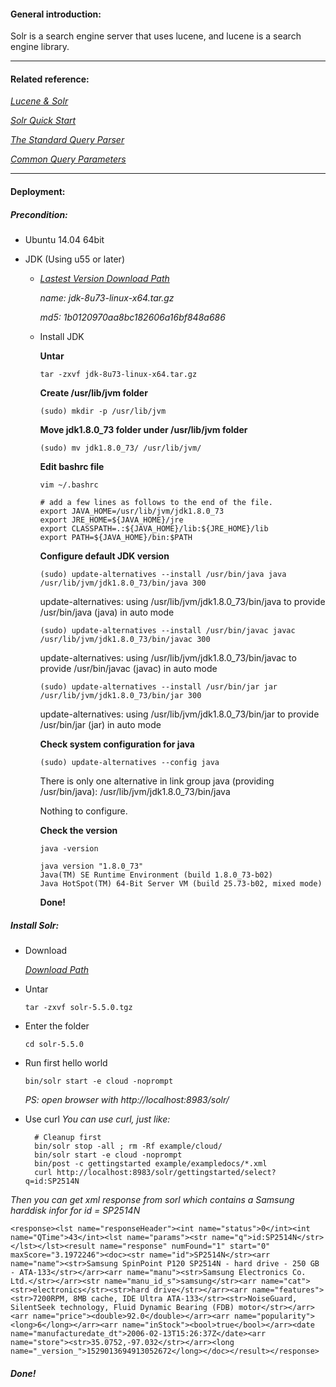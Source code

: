 #### General introduction:
Solr is a search engine server that uses lucene, and lucene is a search engine library.<p>

***

#### Related reference:
[*Lucene & Solr*](https://github.com/apache/lucene-solr)<p>
[*Solr Quick Start*](http://lucene.apache.org/solr/quickstart.html)<p>
[*The Standard Query Parser*](https://cwiki.apache.org/confluence/display/solr/The+Standard+Query+Parser#TheStandardQueryParser-SpecifyingTermsfortheStandardQueryParser)<p>
[*Common Query Parameters*](https://cwiki.apache.org/confluence/display/solr/Common+Query+Parameters)
  
***

#### Deployment:
##### Precondition:
+ Ubuntu 14.04 64bit<p>
+ JDK (Using u55 or later)<p>
  - [*Lastest Version Download Path*](http://www.oracle.com/technetwork/cn/java/javase/downloads/jdk8-downloads-2133151-zhs.html)<p>
        *name: jdk-8u73-linux-x64.tar.gz*<p>
        *md5: 1b0120970aa8bc182606a16bf848a686*<p>
  - Install JDK<p>
    **Untar**<p>
    `tar -zxvf jdk-8u73-linux-x64.tar.gz`<p>

    **Create /usr/lib/jvm folder**<p>
    `(sudo) mkdir -p /usr/lib/jvm`<p>
    
    **Move jdk1.8.0_73 folder under /usr/lib/jvm folder**<p>
    `(sudo) mv jdk1.8.0_73/ /usr/lib/jvm/`<p>

    **Edit bashrc file**<p>
    `vim ~/.bashrc`<p>

        # add a few lines as follows to the end of the file. 
        export JAVA_HOME=/usr/lib/jvm/jdk1.8.0_73
        export JRE_HOME=${JAVA_HOME}/jre
        export CLASSPATH=.:${JAVA_HOME}/lib:${JRE_HOME}/lib
        export PATH=${JAVA_HOME}/bin:$PATH

    **Configure default JDK version**<p>
    `(sudo) update-alternatives --install /usr/bin/java java /usr/lib/jvm/jdk1.8.0_73/bin/java 300`<p>
    update-alternatives: using /usr/lib/jvm/jdk1.8.0_73/bin/java to provide /usr/bin/java (java) in auto mode<p>

    `(sudo) update-alternatives --install /usr/bin/javac javac /usr/lib/jvm/jdk1.8.0_73/bin/javac 300`<p>
    update-alternatives: using /usr/lib/jvm/jdk1.8.0_73/bin/javac to provide /usr/bin/javac (javac) in auto mode

    `(sudo) update-alternatives --install /usr/bin/jar jar /usr/lib/jvm/jdk1.8.0_73/bin/jar 300`<p>
    update-alternatives: using /usr/lib/jvm/jdk1.8.0_73/bin/jar to provide /usr/bin/jar (jar) in auto mode

    **Check system configuration for java**<p>
    `(sudo) update-alternatives --config java`<p>
    There is only one alternative in link group java (providing /usr/bin/java): /usr/lib/jvm/jdk1.8.0_73/bin/java<p>
    Nothing to configure.

    **Check the version**<p>
    `java -version`<p>
    
        java version "1.8.0_73"
        Java(TM) SE Runtime Environment (build 1.8.0_73-b02)
        Java HotSpot(TM) 64-Bit Server VM (build 25.73-b02, mixed mode)

    **Done!**<p>
    
##### Install Solr:
+ Download<p>
[*Download Path*](http://apache.opencas.org/lucene/solr/5.5.0/solr-5.5.0.tgz)
+ Untar<p>
`tar -zxvf solr-5.5.0.tgz`<p>
+ Enter the folder<p>
`cd solr-5.5.0`<p>
+ Run first hello world<p>
`bin/solr start -e cloud -noprompt`<p>
*PS: open browser with http://localhost:8983/solr/*<p>

+ Use curl
*You can use curl, just like:*<p>

        # Cleanup first
        bin/solr stop -all ; rm -Rf example/cloud/
        bin/solr start -e cloud -noprompt
        bin/post -c gettingstarted example/exampledocs/*.xml
        curl http://localhost:8983/solr/gettingstarted/select?q=id:SP2514N

*Then you can get xml response from sorl which contains a Samsung harddisk infor for id = SP2514N*<p>
`<response><lst name="responseHeader"><int name="status">0</int><int name="QTime">43</int><lst name="params"><str name="q">id:SP2514N</str></lst></lst><result name="response" numFound="1" start="0" maxScore="3.1972246"><doc><str name="id">SP2514N</str><arr name="name"><str>Samsung SpinPoint P120 SP2514N - hard drive - 250 GB - ATA-133</str></arr><arr name="manu"><str>Samsung Electronics Co. Ltd.</str></arr><str name="manu_id_s">samsung</str><arr name="cat"><str>electronics</str><str>hard drive</str></arr><arr name="features"><str>7200RPM, 8MB cache, IDE Ultra ATA-133</str><str>NoiseGuard, SilentSeek technology, Fluid Dynamic Bearing (FDB) motor</str></arr><arr name="price"><double>92.0</double></arr><arr name="popularity"><long>6</long></arr><arr name="inStock"><bool>true</bool></arr><date name="manufacturedate_dt">2006-02-13T15:26:37Z</date><arr name="store"><str>35.0752,-97.032</str></arr><long name="_version_">1529013694913052672</long></doc></result></response>`<p>

##### Done!
